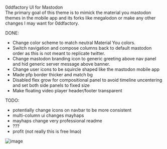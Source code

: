 0ddfactory UI for Mastodon  
The primary goal of this theme is to mimick the material you mastodon themes in the mobile app and its forks like megalodon or make any other changes I may want for 0ddfactory.

DONE:
* Change color scheme to match neutral Material You colors.
* Switch navigation and compose columns back to default mastodon order as this is not meant to replicate twitter.
* Change mastodon branding icon to generic greeting above nav panel and hid generic server message above banner.
* Change user icons to be squircle shaped like the mastodon mobile app
* Made pfp border thicker and match bg
* Disabled flex grow for compositional panel to avoid timeline uncentering and set both side panels to fixed size
* Make floating video player header/footer transparent

TODO:
* potentially change icons on navbar to be more consistent
* multi-column ui changes mayhaps
* mayhaps change very professional readme
* ???
* profit (not really this is free lmao)
  
![image](https://github.com/0ddfactory/mastodon-0dd-ui/assets/25939455/86f100fb-452a-4306-9996-69d0a6cfbc3c)


